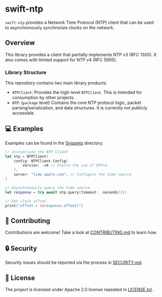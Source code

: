 # swift-ntp

`swift-ntp` provides a Network Time Protocol (NTP) client that can be used to asynchronously synchronize clocks on the network.

## Overview

This library provides a client that partially implements NTP v3 (RFC 1305). It also comes with limited support for NTP v4 (RFC 5905).

### Library Structure

This repository contains two main library products:

* `NTPClient`: Provides the high-level `NTPClient`. This is intended for consumption by other projects.
* `NTP`: (`package` level) Contains the core NTP protocol logic, packet parsing/serialization, and data structures. It is currently not publicly accessible.

## 💻 Examples

Examples can be found in the [Snippets](Snippets) directory.

```swift
// Instantiate the NTP Client
let ntp = NTPClient(
    config: NTPClient.Config(
        version: .v4 // Ensure the use of NTPv4.
    ),
    server: "time.apple.com", // Configure the time source.
)

// Asynchronously query the time source
let response = try await ntp.query(timeout: .seconds(2))

// Get clock offset.
print("offset = \(response.offset)")
```

## 🚀 Contributing

Contributions are welcome! Take a look at [CONTRIBUTING.md](CONTRIBUTING.md)
to learn how.

## 🔒 Security

Security issues should be reported via the process in [SECURITY.md](SECURITY.md).

## 🪪 License

The project is licensed under Apache 2.0 license repeated in [LICENSE.txt](LICENSE.txt).
